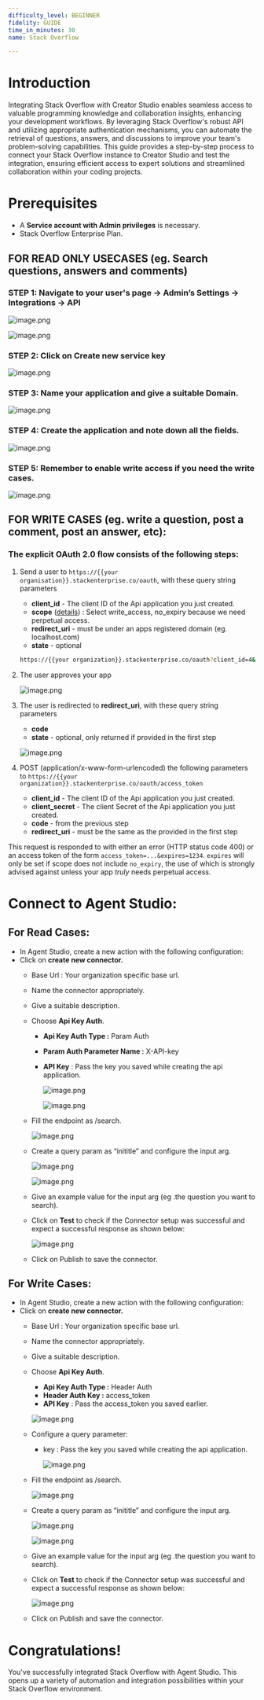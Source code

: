 ```yaml
---
difficulty_level: BEGINNER
fidelity: GUIDE
time_in_minutes: 30
name: Stack Overflow

---
```

# **Introduction**

Integrating Stack Overflow with Creator Studio enables seamless access to valuable programming knowledge and collaboration insights, enhancing your development workflows. By leveraging Stack Overflow's robust API and utilizing appropriate authentication mechanisms, you can automate the retrieval of questions, answers, and discussions to improve your team's problem-solving capabilities. This guide provides a step-by-step process to connect your Stack Overflow instance to Creator Studio and test the integration, ensuring efficient access to expert solutions and streamlined collaboration within your coding projects.

# **Prerequisites**

- A **Service account with Admin privileges** is necessary.
- Stack Overflow Enterprise Plan.

## FOR READ ONLY USECASES (eg. Search questions, answers and comments)

### STEP 1:  Navigate to your user's  page → Admin’s Settings → Integrations → API

![image.png](Stack%20Overflow%201d4588d8909f80cd9a5bf1ba2f5a264c/image.png)

![image.png](Stack%20Overflow%201d4588d8909f80cd9a5bf1ba2f5a264c/image%201.png)

### STEP 2: Click on **Create new service key**

![image.png](Stack%20Overflow%201d4588d8909f80cd9a5bf1ba2f5a264c/image%202.png)

### STEP 3: Name your application and give a suitable Domain.

![image.png](Stack%20Overflow%201d4588d8909f80cd9a5bf1ba2f5a264c/image%203.png)

### STEP 4: Create the application and note down all the fields.

![image.png](Stack%20Overflow%201d4588d8909f80cd9a5bf1ba2f5a264c/image%204.png)

### STEP 5: Remember to enable write access if you need the write cases.

![image.png](Stack%20Overflow%201d4588d8909f80cd9a5bf1ba2f5a264c/image%205.png)

## FOR WRITE CASES (eg. write a question, post a comment, post an answer, etc):

### The explicit OAuth 2.0 flow consists of the following steps:

1. Send a user to `https://{{your organisation}}.stackenterprise.co/oauth`, with these query string parameters
    - **client_id** - The client ID of the Api application you just created.
    - **scope** ([details](https://moveworks.stackenterprise.co/api/docs/authentication#scope)) : Select write_access, no_expiry because we need perpetual access.
    - **redirect_uri** - must be under an apps registered domain (eg. localhost.com)
    - **state** - optional
    
    ```bash
    https://{{your organization}}.stackenterprise.co/oauth?client_id=4&scope=write_access;no_expiry&redirect_uri=https://localhost.com
    ```
    
2. The user approves your app
    
    ![image.png](Stack%20Overflow%201d4588d8909f80cd9a5bf1ba2f5a264c/image%206.png)
    
3. The user is redirected to **redirect_uri**, with these query string parameters
    - **code**
    - **state** - optional, only returned if provided in the first step
    
    ![image.png](Stack%20Overflow%201d4588d8909f80cd9a5bf1ba2f5a264c/image%207.png)
    
4. POST (application/x-www-form-urlencoded) the following parameters to `https://{{your organization}}.stackenterprise.co/oauth/access_token`
    - **client_id** - The client ID of the Api application you just created.
    - **client_secret** - The client Secret of the Api application you just created.
    - **code** - from the previous step
    - **redirect_uri** - must be the same as the provided in the first step

This request is responded to with either an error (HTTP status code 400) or an access token of the form `access_token=...&expires=1234`. `expires` will only be set if scope does not include `no_expiry`, the use of which is strongly advised against unless your app *truly* needs perpetual access.

# Connect to Agent Studio:

## For Read Cases:

- In Agent Studio, create a new action with the following configuration:
- Click on **create new connector.**
    - Base Url : Your organization specific base url.
    - Name the connector appropriately.
    - Give a suitable description.
    - Choose **Api Key Auth**.
        - **Api Key Auth Type :** Param Auth
        - **Param Auth Parameter Name :** X-API-key
        - **API Key** : Pass the key you saved while creating the api application.
            
            ![image.png](Stack%20Overflow%201d4588d8909f80cd9a5bf1ba2f5a264c/image%208.png)
            
            ![image.png](Stack%20Overflow%201d4588d8909f80cd9a5bf1ba2f5a264c/image%209.png)
            
    - Fill the endpoint as /search.
        
        ![image.png](Stack%20Overflow%201d4588d8909f80cd9a5bf1ba2f5a264c/image%2010.png)
        
    - Create a query param as “inititle” and configure the input arg.
        
        ![image.png](Stack%20Overflow%201d4588d8909f80cd9a5bf1ba2f5a264c/image%2011.png)
        
        ![image.png](Stack%20Overflow%201d4588d8909f80cd9a5bf1ba2f5a264c/image%2012.png)
        
    - Give an example value for the input arg (eg .the question you want to search).
    - Click on **Test** to check if the Connector setup was successful and expect a successful response as shown below:
        
        ![image.png](Stack%20Overflow%201d4588d8909f80cd9a5bf1ba2f5a264c/image%2013.png)
        
    - Click on Publish to save the connector.

## For Write Cases:

- In Agent Studio, create a new action with the following configuration:
- Click on **create new connector.**
    - Base Url : Your organization specific base url.
    - Name the connector appropriately.
    - Give a suitable description.
    - Choose **Api Key Auth**.
        - **Api Key Auth Type :** Header Auth
        - **Header Auth Key :** access_token
        - **API Key** : Pass the access_token you saved earlier.
        
        ![image.png](Stack%20Overflow%201d4588d8909f80cd9a5bf1ba2f5a264c/image%2014.png)
        
    - Configure a query parameter:
        - key : Pass the key you saved while creating the api application.
            
            ![image.png](Stack%20Overflow%201d4588d8909f80cd9a5bf1ba2f5a264c/image%2015.png)
            
    - Fill the endpoint as /search.
        
        ![image.png](Stack%20Overflow%201d4588d8909f80cd9a5bf1ba2f5a264c/image%2010.png)
        
    - Create a query param as “inititle” and configure the input arg.
        
        ![image.png](Stack%20Overflow%201d4588d8909f80cd9a5bf1ba2f5a264c/image%2011.png)
        
        ![image.png](Stack%20Overflow%201d4588d8909f80cd9a5bf1ba2f5a264c/image%2012.png)
        
    - Give an example value for the input arg (eg .the question you want to search).
    - Click on **Test** to check if the Connector setup was successful and expect a successful response as shown below:
        
        ![image.png](Stack%20Overflow%201d4588d8909f80cd9a5bf1ba2f5a264c/image%2016.png)
        
    - Click on Publish and save the connector.

# Congratulations!

You've successfully integrated Stack Overflow with Agent Studio. This opens up a variety of automation and integration possibilities within your Stack Overflow environment.